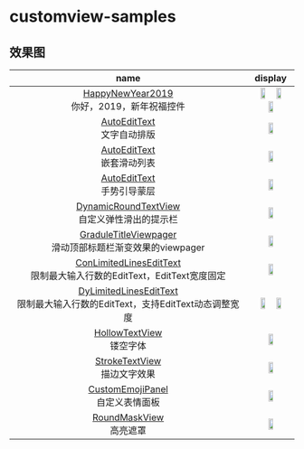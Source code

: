 # customview-samples
## 效果图
| name      | display    | 
| :-----------: | :-----------: |
| [HappyNewYear2019](https://github.com/hyhdy/customview-samples/blob/master/app/src/main/java/com/sky/hyh/customviewsamples/customview/HappyNewYear2019.java) </br>你好，2019，新年祝福控件 | <img width="35%"  src="https://github.com/hyhdy/customview-samples/blob/master/img-folder/HappyNewYear2019-1.gif"/> <img width="35%" src="https://github.com/hyhdy/customview-samples/blob/master/img-folder/HappyNewYear2019-2.gif"/> <img width="35%" src="https://github.com/hyhdy/customview-samples/blob/master/img-folder/HappyNewYear2019-3.gif"/> | 
| [AutoEditText](https://github.com/hyhdy/autotext) </br>文字自动排版 | <img width="35%" src="https://github.com/hyhdy/customview-samples/blob/master/img-folder/auto.gif?raw=true"/> |
| [AutoEditText](https://github.com/hyhdy/autotext) </br>嵌套滑动列表 | <img width="35%" src="https://github.com/hyhdy/customview-samples/blob/master/img-folder/cordinator.gif?raw=true"/> |
| [AutoEditText](https://github.com/hyhdy/autotext) </br>手势引导蒙层 | <img width="35%" src="https://github.com/hyhdy/customview-samples/blob/master/img-folder/mask.gif?raw=true"/> |
| [DynamicRoundTextView](https://github.com/hyhdy/customview-samples/blob/master/app/src/main/java/com/sky/hyh/customviewsamples/customview/DynamicRoundTextView.java) </br>自定义弹性滑出的提示栏 | <img width="35%" src="https://github.com/hyhdy/customview-samples/blob/master/img-folder/DynamicRoundTextView.gif"/> |
| [GraduleTitleViewpager](https://github.com/hyhdy/customview-samples/blob/master/app/src/main/java/com/sky/hyh/customviewsamples/customview/customviewpager/GraduleTitleViewpager.java) </br>滑动顶部标题栏渐变效果的viewpager | <img width="35%" src="https://github.com/hyhdy/customview-samples/blob/master/img-folder/graduletitleviewpager.gif"/> |
| [ConLimitedLinesEditText](https://github.com/hyhdy/customview-samples/blob/master/app/src/main/java/com/sky/hyh/customviewsamples/customview/ConLimitedLinesEditText.java) </br>限制最大输入行数的EditText，EditText宽度固定 |  <img width="35%"  src="https://github.com/hyhdy/customview-samples/blob/master/img-folder/ConLimitedLinesEditText.gif"/> | 
| [DyLimitedLinesEditText](https://github.com/hyhdy/customview-samples/blob/master/app/src/main/java/com/sky/hyh/customviewsamples/customview/DyLimitedLinesEditText.java) </br>限制最大输入行数的EditText，支持EditText动态调整宽度 |  <img width="35%"  src="https://github.com/hyhdy/customview-samples/blob/master/img-folder/LimitedEditText2.gif"/> <img width="35%" src="https://github.com/hyhdy/customview-samples/blob/master/img-folder/limitedEditText1.gif"/> | 
| [HollowTextView](https://github.com/hyhdy/customview-samples/blob/master/app/src/main/java/com/sky/hyh/customviewsamples/customview/HollowTextView.java) </br>镂空字体 | <img width="35%" src="https://github.com/hyhdy/customview-samples/blob/master/img-folder/hollowview2.jpg"/> |
| [StrokeTextView](https://github.com/hyhdy/customview-samples/blob/master/app/src/main/java/com/sky/hyh/customviewsamples/customview/StrokeTextView.java) </br>描边文字效果 | <img width="35%" src="https://github.com/hyhdy/customview-samples/blob/master/img-folder/strokeTextView.jpg"/> |
| [CustomEmojiPanel](https://github.com/hyhdy/customview-samples/blob/master/app/src/main/java/com/sky/hyh/customviewsamples/customview/CustomEmojiPanel.java) </br>自定义表情面板 | <img width="35%" src="https://github.com/hyhdy/customview-samples/blob/master/img-folder/QQ%E5%9B%BE%E7%89%8720181207231008.gif"/> |
| [RoundMaskView](https://github.com/hyhdy/customview-samples/blob/master/app/src/main/java/com/sky/hyh/customviewsamples/customview/RoundMaskView.java) </br>高亮遮罩 | <img width="35%" src="https://github.com/hyhdy/customview-samples/blob/master/img-folder/maskview.jpg"/> |

